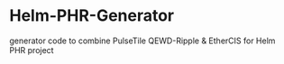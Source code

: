 # Helm-PHR-Generator
generator code to combine PulseTile QEWD-Ripple &amp; EtherCIS for Helm PHR project
